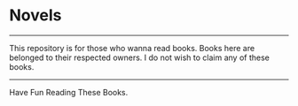 # Novels
***

This repository is for those who wanna read books.
Books here are belonged to their respected owners. I do not wish to claim any of these books.

***

Have Fun Reading These Books.
